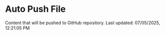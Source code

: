 # Auto Push File

Content that will be pushed to GitHub repository.
Last updated: 07/05/2025, 12:21:05 PM